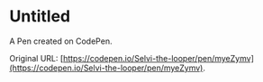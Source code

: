 # Untitled

A Pen created on CodePen.

Original URL: [https://codepen.io/Selvi-the-looper/pen/myeZymv](https://codepen.io/Selvi-the-looper/pen/myeZymv).

